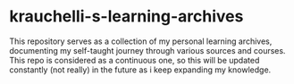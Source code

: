 # krauchelli-s-learning-archives

This repository serves as a collection of my personal learning archives, documenting my self-taught journey through various sources and courses. This repo is considered as a continuous one, so this will be updated constantly (not really) in the future as i keep expanding my knowledge.

